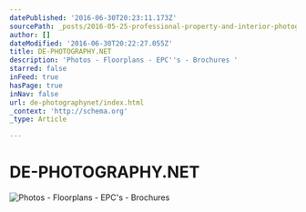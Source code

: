 ```yaml
---
datePublished: '2016-06-30T20:23:11.173Z'
sourcePath: _posts/2016-05-25-professional-property-and-interior-photography.md
author: []
dateModified: '2016-06-30T20:22:27.055Z'
title: DE-PHOTOGRAPHY.NET
description: 'Photos - Floorplans - EPC''s - Brochures '
starred: false
inFeed: true
hasPage: true
inNav: false
url: de-photographynet/index.html
_context: 'http://schema.org'
_type: Article

---
```

# DE-PHOTOGRAPHY.NET
![Photos - Floorplans - EPC's - Brochures ](https://s3-us-west-2.amazonaws.com/the-grid-img/p/1a314f11be5a143a5bae684892ae0200527e6ffc.jpg)